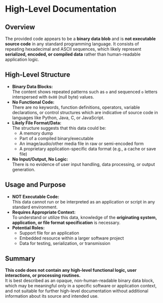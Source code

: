 # High-Level Documentation

## Overview
The provided code appears to be a **binary data blob** and is **not executable source code** in any standard programming language. It consists of repeating hexadecimal and ASCII sequences, which likely represent **serialized, encoded, or compiled data** rather than human-readable application logic.

## High-Level Structure

- **Binary Data Blocks:**  
  The content shows repeated patterns such as `o    ` and sequenced `o` letters interspersed with `0x00` (null byte) values.
- **No Functional Code:**  
  There are no keywords, function definitions, operators, variable declarations, or control structures which are indicative of source code in languages like Python, Java, C, or JavaScript.
- **Likely File Format/Data:**  
  The structure suggests that this data could be:
  - A memory dump
  - Part of a compiled binary/executable
  - An image/audio/other media file in raw or semi-encoded form
  - A proprietary application-specific data format (e.g., a cache or save file)
- **No Input/Output, No Logic:**  
  There is no evidence of user input handling, data processing, or output generation.

## Usage and Purpose

- **NOT Executable Code:**  
  This data cannot run or be interpreted as an application or script in any standard environment.
- **Requires Appropriate Context:**  
  To understand or utilize this data, knowledge of the **originating system, application, or file format specification** is necessary.
- **Potential Roles:**
  - Support file for an application
  - Embedded resource within a larger software project
  - Data for testing, serialization, or transmission

## Summary

**This code does not contain any high-level functional logic, user interactions, or processing routines.**  
It is best described as an opaque, non-human-readable binary data block, which may be meaningful only in a specific software or application context, and not suitable for further high-level documentation without additional information about its source and intended use.